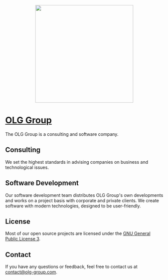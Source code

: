 <p align=center>
  <img src="https://github.com/olg-group.png" widht=312 height=312>
</p>

# [OLG Group](https://olg-group.com/)
The OLG Group is a consulting and software company. 

## Consulting
We set the highest standards in advising companies on business and technological issues. 

## Software Development
Our software development team distributes OLG Group's own developments and works on a project basis with corporate and private clients.
We create software with modern technologies, designed to be user-friendly. 

## License
Most of our open source projects are licensed under the <a href="https://www.gnu.org/licenses/gpl-3.0.en.html">GNU General Public License 3</a>.

## Contact
If you have any questions or feedback, feel free to contact us at [contact@olg-group.com](mailto:contact@olg-group.com).
